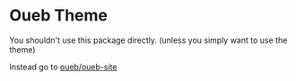 # Oueb Theme

You shouldn't use this package directly. (unless you simply want to use the theme)

Instead go to [oueb/oueb-site](https://github.com/oueb/oueb-site)